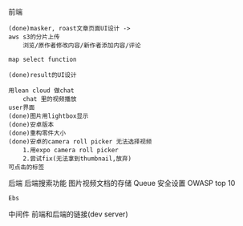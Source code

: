 前端

	(done)masker, roast文章页面UI设计 -> 
	aws s3的分片上传
		浏览/原作者修改内容/新作者添加内容/评论
		
	map select function
		
	(done)result的UI设计
	
	用lean cloud 做chat
		chat 里的视频播放
	user界面
	(done)图片用lightbox显示
	(done)安卓版本
	(done)重构零件大小
	(done)安卓的camera roll picker 无法选择视频
		1.用expo camera roll picker
		2.尝试fix(无法拿到thumbnail,放弃)
	可点击的标签

后端
	后端搜索功能
	图片视频文档的存储
	Queue
	安全设置
		OWASP top 10
 
	Ebs
	


中间件
	前端和后端的链接(dev server)
	
	
	
